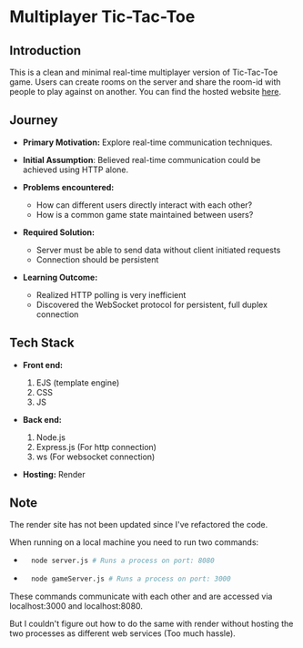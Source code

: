 # Multiplayer Tic-Tac-Toe

## Introduction

This is a clean and minimal real-time multiplayer version of Tic-Tac-Toe game. Users can create rooms on the server and share the room-id with people to play against on another. You can find the hosted website [here](https://tic-tac-toe-live.onrender.com/).

## Journey

- **Primary Motivation:** Explore real-time communication techniques.

- **Initial Assumption**: Believed real-time communication could be achieved using HTTP alone.

- **Problems encountered:**

  - How can different users directly interact with each other?
  - How is a common game state maintained between users?

- **Required Solution:**

  - Server must be able to send data without client initiated requests
  - Connection should be persistent

- **Learning Outcome:**

  - Realized HTTP polling is very inefficient
  - Discovered the WebSocket protocol for persistent, full duplex connection

## Tech Stack

- **Front end:**

  1. EJS (template engine)
  2. CSS
  3. JS

- **Back end:**

  1. Node.js
  2. Express.js (For http connection)
  3. ws (For websocket connection)

- **Hosting:** Render

## Note

The render site has not been updated since I've refactored the code.

When running on a local machine you need to run two commands:

- ```bash
    node server.js # Runs a process on port: 8080
  ```

- ```bash
    node gameServer.js # Runs a process on port: 3000
  ```

These commands communicate with each other and are accessed via localhost:3000 and localhost:8080.

But I couldn't figure out how to do the same with render without hosting the two processes as different web services (Too much hassle).
